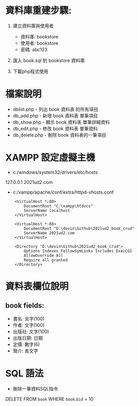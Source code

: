 # 資料庫重建步驟:

1. 建立資料庫與使用者
   - 資料庫: bookstore
   - 使用者: bookstore
   - 密碼: abc123

2. 匯入 book.sql 到 bookstore 資料庫

3. 下載php程式使用

# 檔案說明

- dblist.php - 列出 book 資料表 的所有項目
- db_add.php - 新增 book 資料表 單筆項目
- db_show.php - 顯示 book 資料表 單筆詳細資料
- db_edit.php - 修改 book 資料表 單筆資料
- db_delete.php - 刪除 book 資料表的一筆項目


# XAMPP 設定虛擬主機

- c:/windows/system32/drivers/etc/hosts

127.0.0.1 2021ud2.com


- c:/xampp/apache/conf/extra/httpd-vhosts.conf

```
    <VirtualHost *:80>
        DocumentRoot "C:\xampp\htdocs"
        ServerName localhost
    </VirtualHost>
    
    <VirtualHost *:80>
        DocumentRoot "D:\devin\Github\2021ud2_book_crud"
        ServerName 2021ud2.com
    </VirtualHost>
    
    <Directory "D:\devin\Github\2021ud2_book_crud">
        Options Indexes FollowSymLinks Includes ExecCGI
        AllowOverride All
        Require all granted
    </Directory>
```

# 資料表欄位說明

## book fields:

 - 書名:    文字(100)
 - 作者:    文字(100)
 - 出版社:  文字(100)
 - 出版日期: 日期
 - 定價:    數字(6)
 - 簡介:    長文字

# SQL 語法

- 刪除一筆資料SQL指令

DELETE FROM `book` WHERE `book`.`bid` = 10
